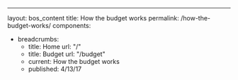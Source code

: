 ---
layout: bos_content
title: How the budget works
permalink: /how-the-budget-works/
components:
- breadcrumbs:
  - title: Home
    url: "/"
  - title: Budget
    url: "/budget"
  - current: How the budget works
  - published: 4/13/17
